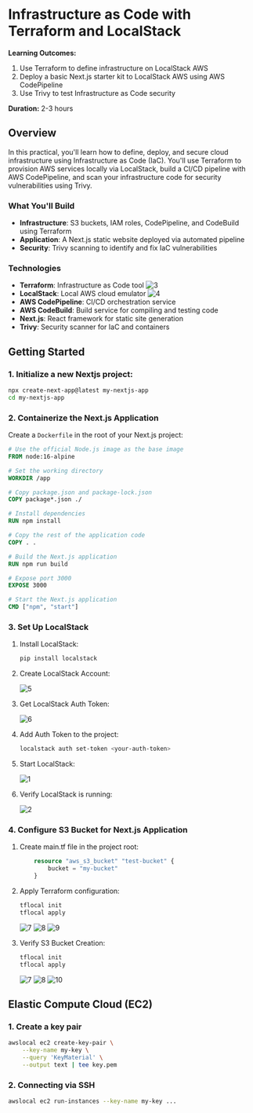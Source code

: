 # Infrastructure as Code with Terraform and LocalStack

**Learning Outcomes:**
1. Use Terraform to define infrastructure on LocalStack AWS
2. Deploy a basic Next.js starter kit to LocalStack AWS using AWS CodePipeline
3. Use Trivy to test Infrastructure as Code security

**Duration:** 2-3 hours

## Overview

In this practical, you'll learn how to define, deploy, and secure cloud infrastructure using Infrastructure as Code (IaC). You'll use Terraform to provision AWS services locally via LocalStack, build a CI/CD pipeline with AWS CodePipeline, and scan your infrastructure code for security vulnerabilities using Trivy.

### What You'll Build

- **Infrastructure**: S3 buckets, IAM roles, CodePipeline, and CodeBuild using Terraform
- **Application**: A Next.js static website deployed via automated pipeline
- **Security**: Trivy scanning to identify and fix IaC vulnerabilities

### Technologies

- **Terraform**: Infrastructure as Code tool
    ![3](image/3.png)
- **LocalStack**: Local AWS cloud emulator
    ![4](image/4.png)
- **AWS CodePipeline**: CI/CD orchestration service
- **AWS CodeBuild**: Build service for compiling and testing code
- **Next.js**: React framework for static site generation
- **Trivy**: Security scanner for IaC and containers

## Getting Started

### 1. Initialize a new Nextjs project:

   ```bash
   npx create-next-app@latest my-nextjs-app
   cd my-nextjs-app
   ```

### 2. Containerize the Next.js Application 

   Create a `Dockerfile` in the root of your Next.js project:

   ```Dockerfile
   # Use the official Node.js image as the base image
   FROM node:16-alpine

   # Set the working directory
   WORKDIR /app

   # Copy package.json and package-lock.json
   COPY package*.json ./

   # Install dependencies
   RUN npm install

   # Copy the rest of the application code
   COPY . .

   # Build the Next.js application
   RUN npm run build

   # Expose port 3000
   EXPOSE 3000

   # Start the Next.js application
   CMD ["npm", "start"]
   ```  

### 3. Set Up LocalStack

1. Install LocalStack:

   ```bash
   pip install localstack
   ```

2. Create LocalStack Account:

    ![5](image/5.png)

3. Get LocalStack Auth Token:

    ![6](image/6.png)

4. Add Auth Token to the project:

    ```bash
    localstack auth set-token <your-auth-token>
    ```

5. Start LocalStack:

    ![1](image/1.png)

6. Verify LocalStack is running:

    ![2](image/2.png)

### 4. Configure S3 Bucket for Next.js Application

1. Create main.tf file in the project root:

    ```terraform
        resource "aws_s3_bucket" "test-bucket" {
            bucket = "my-bucket"
        }
    ```

2. Apply Terraform configuration:

    ```terraform
    tflocal init
    tflocal apply
    ```
    ![7](image/7.png)
    ![8](image/8.png)
    ![9](image/9.png)

3. Verify S3 Bucket Creation:

    ```terraform
    tflocal init
    tflocal apply
    ```
    ![7](image/7.png)
    ![8](image/8.png)
    ![10](image/10.png)

## Elastic Compute Cloud (EC2)

### 1. Create a key pair

```bash
awslocal ec2 create-key-pair \
    --key-name my-key \
    --query 'KeyMaterial' \
    --output text | tee key.pem
```
### 2. Connecting via SSH

```bash
awslocal ec2 run-instances --key-name my-key ...
```
